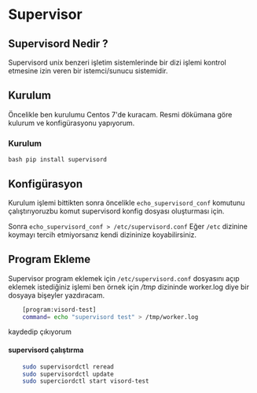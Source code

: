 # Supervisor
## Supervisord Nedir ? 
Supervisord unix benzeri işletim sistemlerinde bir dizi işlemi kontrol etmesine izin veren bir istemci/sunucu sistemidir.
## Kurulum 
Öncelikle ben kurulumu Centos 7'de kuracam. Resmi dökümana göre kulurum ve konfigürasyonu yapıyorum.
    
### Kurulum 
```bash pip install supervisord```
## Konfigürasyon
Kurulum işlemi bittikten sonra öncelikle ```echo_supervisord_conf``` komutunu çalıştırıyoruzbu komut supervisord konfig dosyası oluşturması için.

Sonra ```echo_supervisord_conf > /etc/supervisord.conf``` Eğer ```/etc``` dizinine koymayı tercih etmiyorsanız kendi dizininize koyabilirsiniz.

## Program Ekleme
Supervisor program eklemek için ```/etc/supervisord.conf```  dosyasını açıp eklemek istediğiniz işlemi ben örnek için *_/tmp_* dizininde worker.log diye bir dosyaya bişeyler yazdıracam.
```bash
    [program:visord-test]
    command= echo "supervisord test" > /tmp/worker.log
```
kaydedip çıkıyorum

#### supervisord çalıştırma
```bash 
    sudo supervisordctl reread
    sudo supervisordctl update
    sudo superciordctl start visord-test
```